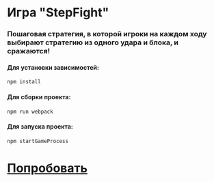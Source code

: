 # Игра "StepFight"

### Пошаговая стратегия, в которой игроки на каждом ходу выбирают стратегию из одного удара и блока, и сражаются!

#### Для установки зависимостей:
 `npm install`
#### Для сборки проекта:
 `npm run webpack`
#### Для запуска проекта:
 `npm startGameProcess`

# [Попробовать](https://stepfighting.herokuapp.com)
